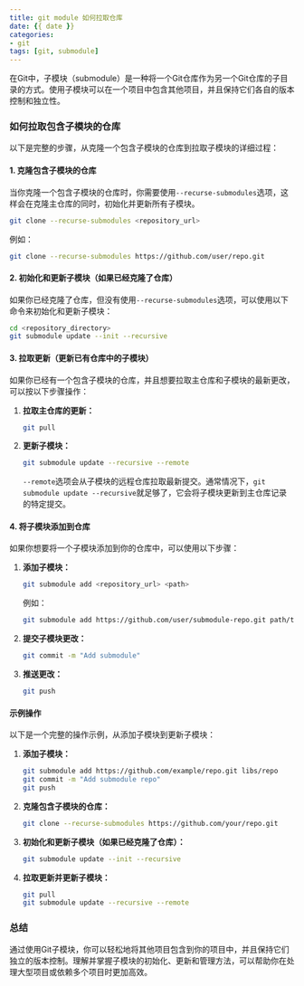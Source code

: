 ```yaml
---
title: git module 如何拉取仓库
date: {{ date }}
categories:
- git
tags: [git, submodule]
---
```


在Git中，子模块（submodule）是一种将一个Git仓库作为另一个Git仓库的子目录的方式。使用子模块可以在一个项目中包含其他项目，并且保持它们各自的版本控制和独立性。

<!-- more-->

### 如何拉取包含子模块的仓库

以下是完整的步骤，从克隆一个包含子模块的仓库到拉取子模块的详细过程：

#### 1. 克隆包含子模块的仓库

当你克隆一个包含子模块的仓库时，你需要使用`--recurse-submodules`选项，这样会在克隆主仓库的同时，初始化并更新所有子模块。

```sh
git clone --recurse-submodules <repository_url>
```

例如：

```sh
git clone --recurse-submodules https://github.com/user/repo.git
```

#### 2. 初始化和更新子模块（如果已经克隆了仓库）

如果你已经克隆了仓库，但没有使用`--recurse-submodules`选项，可以使用以下命令来初始化和更新子模块：

```sh
cd <repository_directory>
git submodule update --init --recursive
```

#### 3. 拉取更新（更新已有仓库中的子模块）

如果你已经有一个包含子模块的仓库，并且想要拉取主仓库和子模块的最新更改，可以按以下步骤操作：

1. **拉取主仓库的更新：**

    ```sh
    git pull
    ```

2. **更新子模块：**

    ```sh
    git submodule update --recursive --remote
    ```

    `--remote`选项会从子模块的远程仓库拉取最新提交。通常情况下，`git submodule update --recursive`就足够了，它会将子模块更新到主仓库记录的特定提交。

#### 4. 将子模块添加到仓库

如果你想要将一个子模块添加到你的仓库中，可以使用以下步骤：

1. **添加子模块：**

    ```sh
    git submodule add <repository_url> <path>
    ```

    例如：

    ```sh
    git submodule add https://github.com/user/submodule-repo.git path/to/submodule
    ```

2. **提交子模块更改：**

    ```sh
    git commit -m "Add submodule"
    ```

3. **推送更改：**

    ```sh
    git push
    ```

#### 示例操作

以下是一个完整的操作示例，从添加子模块到更新子模块：

1. **添加子模块：**

    ```sh
    git submodule add https://github.com/example/repo.git libs/repo
    git commit -m "Add submodule repo"
    git push
    ```

2. **克隆包含子模块的仓库：**

    ```sh
    git clone --recurse-submodules https://github.com/your/repo.git
    ```

3. **初始化和更新子模块（如果已经克隆了仓库）：**

    ```sh
    git submodule update --init --recursive
    ```

4. **拉取更新并更新子模块：**

    ```sh
    git pull
    git submodule update --recursive --remote
    ```

### 总结

通过使用Git子模块，你可以轻松地将其他项目包含到你的项目中，并且保持它们独立的版本控制。理解并掌握子模块的初始化、更新和管理方法，可以帮助你在处理大型项目或依赖多个项目时更加高效。
